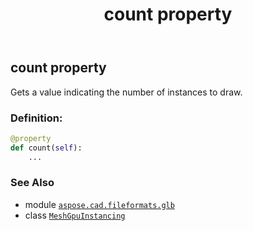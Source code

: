 ﻿---
title: count property
second_title: Aspose.CAD for Python via .NET API References
description: 
type: docs
weight: 70
url: /python-net/aspose.cad.fileformats.glb/meshgpuinstancing/count/
is_root: false
---

## count property


Gets a value indicating the number of instances to draw.
### Definition:
```python
@property
def count(self):
    ...
```

### See Also
* module [`aspose.cad.fileformats.glb`](../../)
* class [`MeshGpuInstancing`](/cad/python-net/aspose.cad.fileformats.glb/meshgpuinstancing)
